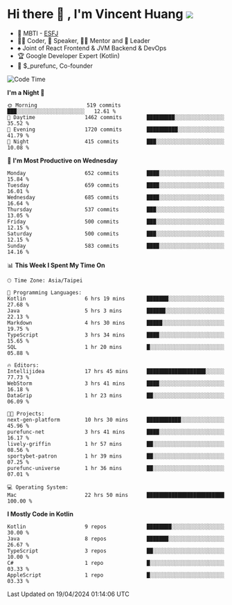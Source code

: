 # Hi there 👋 , I'm Vincent Huang ![](https://komarev.com/ghpvc/?username=Jian-Min-Huang)
- 👀 MBTI - [ESFJ](https://www.16personalities.com/esfj-personality)
- 👨‍💻 Coder, 🎤 Speaker, 👨‍🏫 Mentor and 🚀 Leader
- ♠️ Joint of React Frontend & JVM Backend & DevOps
- 🏆 Google Developer Expert (Kotlin)
- 💼 $_purefunc, Co-founder

<!--START_SECTION:waka-->
![Code Time](http://img.shields.io/badge/Code%20Time-3%2C633%20hrs%2013%20mins-blue)

**I'm a Night 🦉** 

```text
🌞 Morning                519 commits         ███░░░░░░░░░░░░░░░░░░░░░░   12.61 % 
🌆 Daytime                1462 commits        █████████░░░░░░░░░░░░░░░░   35.52 % 
🌃 Evening                1720 commits        ██████████░░░░░░░░░░░░░░░   41.79 % 
🌙 Night                  415 commits         ███░░░░░░░░░░░░░░░░░░░░░░   10.08 % 
```
📅 **I'm Most Productive on Wednesday** 

```text
Monday                   652 commits         ████░░░░░░░░░░░░░░░░░░░░░   15.84 % 
Tuesday                  659 commits         ████░░░░░░░░░░░░░░░░░░░░░   16.01 % 
Wednesday                685 commits         ████░░░░░░░░░░░░░░░░░░░░░   16.64 % 
Thursday                 537 commits         ███░░░░░░░░░░░░░░░░░░░░░░   13.05 % 
Friday                   500 commits         ███░░░░░░░░░░░░░░░░░░░░░░   12.15 % 
Saturday                 500 commits         ███░░░░░░░░░░░░░░░░░░░░░░   12.15 % 
Sunday                   583 commits         ████░░░░░░░░░░░░░░░░░░░░░   14.16 % 
```


📊 **This Week I Spent My Time On** 

```text
🕑︎ Time Zone: Asia/Taipei

💬 Programming Languages: 
Kotlin                   6 hrs 19 mins       ███████░░░░░░░░░░░░░░░░░░   27.68 % 
Java                     5 hrs 3 mins        ██████░░░░░░░░░░░░░░░░░░░   22.13 % 
Markdown                 4 hrs 30 mins       █████░░░░░░░░░░░░░░░░░░░░   19.75 % 
TypeScript               3 hrs 34 mins       ████░░░░░░░░░░░░░░░░░░░░░   15.65 % 
SQL                      1 hr 20 mins        █░░░░░░░░░░░░░░░░░░░░░░░░   05.88 % 

🔥 Editors: 
Intellijidea             17 hrs 45 mins      ███████████████████░░░░░░   77.73 % 
WebStorm                 3 hrs 41 mins       ████░░░░░░░░░░░░░░░░░░░░░   16.18 % 
DataGrip                 1 hr 23 mins        ██░░░░░░░░░░░░░░░░░░░░░░░   06.09 % 

🐱‍💻 Projects: 
next-gen-platform        10 hrs 30 mins      ███████████░░░░░░░░░░░░░░   45.96 % 
purefunc-net             3 hrs 41 mins       ████░░░░░░░░░░░░░░░░░░░░░   16.17 % 
lively-griffin           1 hr 57 mins        ██░░░░░░░░░░░░░░░░░░░░░░░   08.56 % 
sportybet-patron         1 hr 39 mins        ██░░░░░░░░░░░░░░░░░░░░░░░   07.25 % 
purefunc-universe        1 hr 36 mins        ██░░░░░░░░░░░░░░░░░░░░░░░   07.01 % 

💻 Operating System: 
Mac                      22 hrs 50 mins      █████████████████████████   100.00 % 
```

**I Mostly Code in Kotlin** 

```text
Kotlin                   9 repos             ████████░░░░░░░░░░░░░░░░░   30.00 % 
Java                     8 repos             ███████░░░░░░░░░░░░░░░░░░   26.67 % 
TypeScript               3 repos             ██░░░░░░░░░░░░░░░░░░░░░░░   10.00 % 
C#                       1 repo              █░░░░░░░░░░░░░░░░░░░░░░░░   03.33 % 
AppleScript              1 repo              █░░░░░░░░░░░░░░░░░░░░░░░░   03.33 % 
```




 Last Updated on 19/04/2024 01:14:06 UTC
<!--END_SECTION:waka-->

